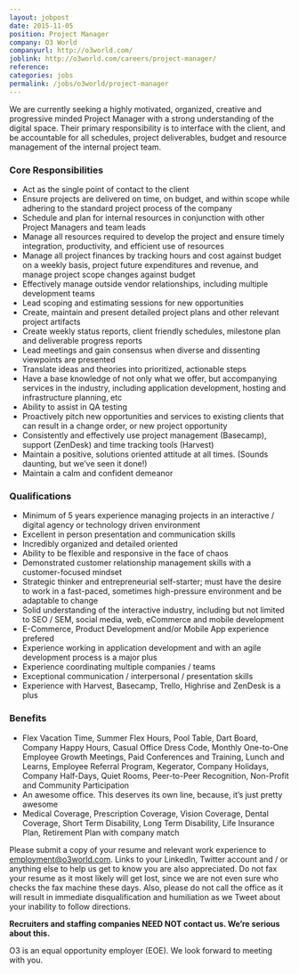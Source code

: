 ```yaml
---
layout: jobpost
date: 2015-11-05
position: Project Manager
company: O3 World
companyurl: http://o3world.com/
joblink: http://o3world.com/careers/project-manager/
reference:
categories: jobs
permalink: /jobs/o3world/project-manager
---
```


We are currently seeking a highly motivated, organized, creative and progressive minded Project Manager with a strong understanding of the digital space. Their primary responsibility is to interface with the client, and be accountable for all schedules, project deliverables, budget and resource management of the internal project team.
 
### Core Responsibilities

* Act as the single point of contact to the client
* Ensure projects are delivered on time, on budget, and within scope while adhering to the standard project process of the company
* Schedule and plan for internal resources in conjunction with other Project Managers and team leads
* Manage all resources required to develop the project and ensure timely integration, productivity, and efficient use of resources
* Manage all project finances by tracking hours and cost against budget on a weekly basis, project future expenditures and revenue, and manage project scope changes against budget
* Effectively manage outside vendor relationships, including multiple development teams
* Lead scoping and estimating sessions for new opportunities
* Create, maintain and present detailed project plans and other relevant project artifacts
* Create weekly status reports, client friendly schedules, milestone plan and deliverable progress reports
* Lead meetings and gain consensus when diverse and dissenting viewpoints are presented
* Translate ideas and theories into prioritized, actionable steps
* Have a base knowledge of not only what we offer, but accompanying services in the industry, including application development, hosting and infrastructure planning, etc
* Ability to assist in QA testing
* Proactively pitch new opportunities and services to existing clients that can result in a change order, or new project opportunity
* Consistently and effectively use project management (Basecamp), support (ZenDesk) and time tracking tools (Harvest)
* Maintain a positive, solutions oriented attitude at all times. (Sounds daunting, but we’ve seen it done!)
* Maintain a calm and confident demeanor

### Qualifications

* Minimum of 5 years experience managing projects in an interactive / digital agency or technology driven environment
* Excellent in person presentation and communication skills
* Incredibly organized and detailed oriented
* Ability to be flexible and responsive in the face of chaos
* Demonstrated customer relationship management skills with a customer-focused mindset
* Strategic thinker and entrepreneurial self-starter; must have the desire to work in a fast-paced, sometimes high-pressure environment and be adaptable to change
* Solid understanding of the interactive industry, including but not limited to SEO / SEM, social media, web, eCommerce and mobile development
* E-Commerce, Product Development and/or Mobile App experience prefered
* Experience working in application development and with an agile development process is a major plus
* Experience coordinating multiple companies / teams
* Exceptional communication / interpersonal / presentation skills
* Experience with Harvest, Basecamp, Trello, Highrise and ZenDesk is a plus


### Benefits
* Flex Vacation Time, Summer Flex Hours, Pool Table, Dart Board, Company Happy Hours, Casual Office Dress Code, Monthly One-to-One Employee Growth Meetings, Paid Conferences and Training, Lunch and Learns, Employee Referral Program, Kegerator, Company Holidays, Company Half-Days, Quiet Rooms, Peer-to-Peer Recognition, Non-Profit and Community Participation
* An awesome office. This deserves its own line, because, it’s just pretty awesome
* Medical Coverage, Prescription Coverage, Vision Coverage, Dental Coverage, Short Term Disability, Long Term Disability, Life Insurance Plan, Retirement Plan with company match

Please submit a copy of your resume and relevant work experience to [employment@o3world.com](mailto:employment@o3world.com). Links to your LinkedIn, Twitter account and / or anything else to help us get to know you are also appreciated. Do not fax your resume as it most likely will get lost, since we are not even sure who checks the fax machine these days. Also, please do not call the office as it will result in immediate disqualification and humiliation as we Tweet about your inability to follow directions.

**Recruiters and staffing companies NEED NOT contact us. We’re serious about this.**

O3 is an equal opportunity employer (EOE). We look forward to meeting with you.